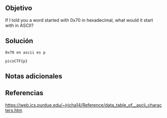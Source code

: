 ## Objetivo
If I told you a word started with 0x70 in hexadecimal, what would it start with in ASCII?
## Solución

```
0x70 en ascii es p

picoCTF{p}

```
## Notas adicionales
## Referencias
https://web.ics.purdue.edu/~jricha14/Reference/data_table_of__ascii_characters.htm